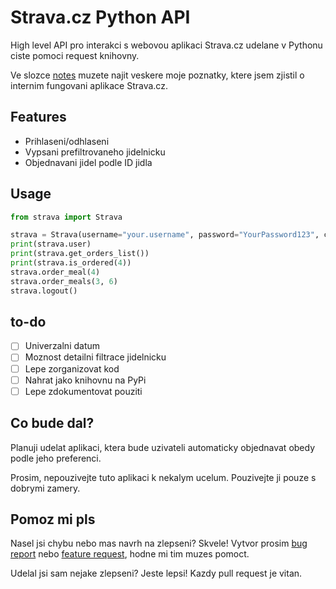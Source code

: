 # Strava.cz Python API

High level API pro interakci s webovou aplikaci Strava.cz udelane v Pythonu ciste pomoci request knihovny.

Ve slozce [notes](https://github.com/jsem-nerad/strava-cz-python/tree/main/notes) muzete najit veskere moje poznatky, ktere jsem zjistil o internim fungovani aplikace Strava.cz.

## Features
- Prihlaseni/odhlaseni
- Vypsani prefiltrovaneho jidelnicku 
- Objednavani jidel podle ID jidla


## Usage

```python
from strava import Strava

strava = Strava(username="your.username", password="YourPassword123", canteen_number="3753")
print(strava.user)
print(strava.get_orders_list())
print(strava.is_ordered(4))
strava.order_meal(4)
strava.order_meals(3, 6)
strava.logout()
```


## to-do

- [ ] Univerzalni datum
- [ ] Moznost detailni filtrace jidelnicku
- [ ] Lepe zorganizovat kod
- [ ] Nahrat jako knihovnu na PyPi
- [ ] Lepe zdokumentovat pouziti

## Co bude dal?

Planuji udelat aplikaci, ktera bude uzivateli automaticky objednavat obedy podle jeho preferenci.

Prosim, nepouzivejte tuto aplikaci k nekalym ucelum. Pouzivejte ji pouze s dobrymi zamery.


## Pomoz mi pls

Nasel jsi chybu nebo mas navrh na zlepseni? Skvele! Vytvor prosim [bug report](https://github.com/jsem-nerad/strava-cz-python/issues/new?labels=bug) nebo [feature request](https://github.com/jsem-nerad/strava-cz-python/issues/new?labels=enhancement), hodne mi tim muzes pomoct.

Udelal jsi sam nejake zlepseni? Jeste lepsi! Kazdy pull request je vitan.




